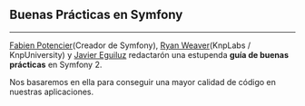 ## Buenas Prácticas en Symfony
-----------------------------

[Fabien Potencier](https://github.com/fabpot)(Creador de Symfony), [Ryan Weaver](https://github.com/weaverryan)(KnpLabs / KnpUniversity) 
y [Javier Eguiluz](https://github.com/javiereguiluz) redactarón una estupenda **guía de buenas prácticas** en Symfony 2.

Nos basaremos en ella para conseguir una mayor calidad de código en nuestras aplicaciones.
